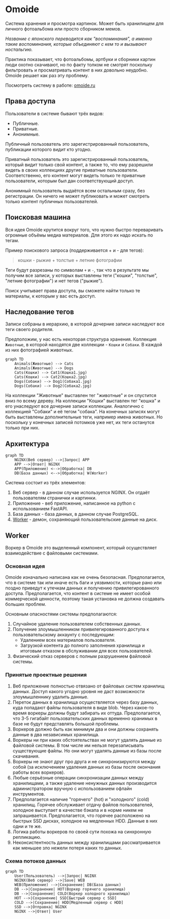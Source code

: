# Omoide

Система хранения и просмотра картинок. Может быть хранилищем для личного
фотоальбома или просто сборником мемов.

*Название с японского переводится как "воспоминания", а именно такие
воспоминания, которые объединяют с кем то и вызывают ностальгию.*

Практика показывает, что фотоальбомы, артбуки и сборники картин люди охотно
скачивают, но по факту толком не смотрят поскольку фильтровать и просматривать
контент в них довольно неудобно. Omoide решает как раз эту проблему.

Посмотреть систему в работе: [omoide.ru](https://omoide.ru)

## Права доступа

Пользователи в системе бывают трёх видов:

* Публичные.
* Приватные.
* Анонимные.

Публичный пользователь это зарегистрированный пользователь, публикации
которого видит кто угодно.

Приватный пользователь это зарегистрированный пользователь, который видит
только свой контент, а также то, что ему разрешили видеть в своих коллекциях
другие приватные пользователи. Соответственно, его контент могут видеть только
те приватные пользователи, которым был дан соответствующий доступ.

Анонимный пользователь выдаётся всем остальным сразу, без регистрации. Он
ничего не может публиковать и может смотреть только контент публичных
пользователей.

## Поисковая машина

Вся идея Omoide крутится вокруг того, что нужно быстро переваривать огромные
объёмы медиа материалов. Для этого их надо искать по тегам.

Пример поискового запроса (поддерживается + и - для тегов):

> кошки - рыжие + толстые + летние фотографии

Теги будут разрезаны по символам `+` и `-`, так что в результате мы получим все
записи, у которых выставлены теги ("кошки", "толстые", "летние фотографии") и
нет тегов ("рыжие").

Поиск учитывает права доступа, вы сможете найти только те материалы, к которым
у вас есть доступ.

## Наследование тегов

Записи собраны в иерархию, в которой дочерние записи наследуют все теги своего
родителя.

Предположим, у нас есть некоторая структура хранения. Коллекция `Животные`, в
которой находятся две коллекции - `Кошки` и `Собаки`.
В каждой из них фотографией животных.

```mermaid
graph TD
    Animals(Животные) --> Cats
    Animals(Животные) --> Dogs
    Cats(Кошки) --> Cat1(Кошка1.jpg)
    Cats(Кошки) --> Cat2(Кошка2.jpg)
    Dogs(Собаки) --> Dog1(Собака1.jpg)
    Dogs(Собаки) --> Dog2(Собака2.jpg)
```

На коллекции "Животные" выставлен тег "животные" и он спустится вниз по всему
дереву. На коллекции "Кошки" выставлен тег "кошка" и его унаследуют все
дочерние записи коллекции. Аналогично с коллекцией "Собаки" и её тегом
"собака". На конечных записях могут быть выставлены дополнительные теги,
например имена животных. Но поскольку у конечных записей потомков уже нет, их
теги останутся только при них.

## Архитектура

```mermaid
graph TD
    NGINX(Веб сервер) -->|Запрос| APP
    APP -->|Ответ| NGINX
    APP(Приложение) <-->|Обработка| DB
    DB(База данных) <-->|Обработка| W(Worker)
```

Система состоит из трёх элементов:

1. Веб сервер - в данном случае используется NGINX. Он отдаёт пользователям
   странички и картинки.
2. Приложение - веб приложение, написанное на python с использованием FastAPI.
3. База данных - база данных, в данном случае PostgreSQL.
4. [Worker](#worker) - демон, сохраняющий пользовательские данные на
   диск.

## Worker

Воркер в Omoide это выделенный компонент, который осуществляет взаимодействие с
файловыми системами.

### Основная идея

Omoide изначально написана как не очень безопасная. Предполагается,
что в системе так или иначе есть баги и уязвимости, которые рано или поздно
приведут к утечкам данных и получению привилегированного доступа.
Предполагается, что контент в системе не имеет особой коммерческой ценности,
поэтому такая установка не должна создавать больших проблем.

Основным опасностями системы предполагаются:

1. Случайное удаление пользователем собственных данных.
2. Получение злоумышленником привилегированного доступа к пользовательскому
   аккаунту с последующим:
    - Удалением всех материалов пользователя.
    - Загрузкой контента до полного заполнения хранилища и итоговым отказом в
      обслуживании для всех пользователей.
3. Физический отказ серверов с полным разрушением файловой системы.

### Принятые проектные решения

1. Веб приложение полностью отвязано от файловых систем хранилищ данных. Доступ
   какого угодно уровня не даст возможности злоумышленнику удалить данные.
2. Переток данных в хранилища осуществляется через базу данных, куда попадают
   файлы пользователя в виде blob. Через какое-то время воркеры должны будут
   забирать их оттуда. Предполагается, что 3-5 гигабайт пользовательских данных
   временно хранимых в базе не будут представлять большой проблемы.
3. Воркеров должно быть как минимум два и они должны сохранять данные в два
   независимых хранилища.
4. Воркеры ни при каких обстоятельствах не могут удалять данные из файловой
   системы. В том числе им нельзя перезаписывать существующие файлы. Но они
   могут удалять данные из базы после скачивания.
5. Воркеры не знают друг про друга и не синхронизируются между собой (за
   исключением удаления данных из базы после окончания работы всех воркеров).
6. Любые серьёзные операции синхронизации данных между хранилищами, а также
   удаление ненужных данных производится администратором вручную с
   использованием офлайн инструментов.
7. Предполагается наличие "горячего" (hot) и "холодного" (cold) хранилищ.
   Горячее обслуживает отдачу файлов пользователей, холодное выступает в
   качестве бэкапа и в норме никем не запрашивается. Предполагается, что
   горячее расположено на быстрых SSD дисках, холодное на медленных HDD. Данные
   в них одни и те же.
8. Логика работы воркеров по своей сути похожа на синхронную репликацию.
9. Неконсистентность данных между хранилищами рассматривается как меньшее зло
   нежели потеря каких то данных.

### Схема потоков данных

```mermaid
graph TD
    User(Пользователь) -->|Запрос| NGINX
    NGINX(Веб сервер) -->|Save| WEB
    WEB(Приложение) -->|Сохранение| DB(База данных)
    DB -->|Сохранение| HOT(Воркер горячего хранилища)
    DB -->|Сохранение| COLD(Воркер холодного хранилища)
    HOT -->|Сохранение| SSD[Быстрый сервер с SSD]
    COLD -->|Сохранение| HDD[Медленный сервер с HDD]
    SSD -->|Отправка| NGINX
    NGINX -->|Ответ| User
```
